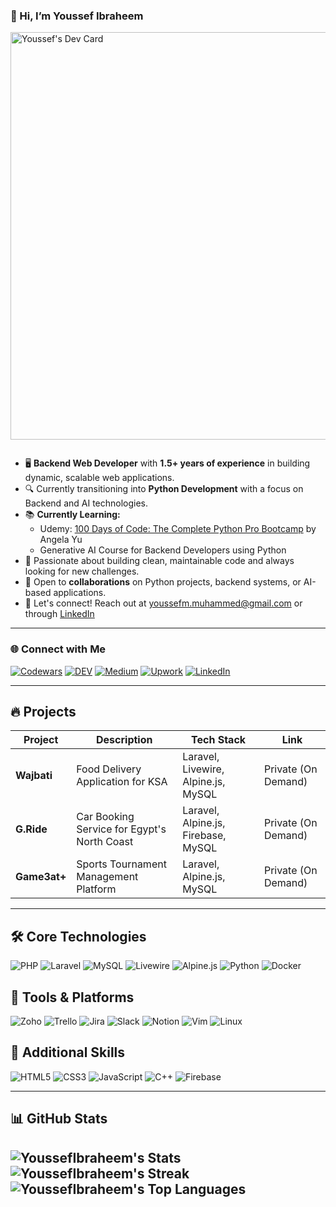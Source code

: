 



### 👋 Hi, I’m Youssef Ibraheem


<a href="https://app.daily.dev/joebawkins"><img src="https://api.daily.dev/devcards/v2/j3BvLmPqsGNicV221bcFv.png?type=wide&r=uqy" width="652" alt="Youssef's Dev Card"/></a>

<img href="https://www.codewars.com/users/YoussefIbraheem/badges/large">

- 🖥️ **Backend Web Developer** with **1.5+ years of experience** in building dynamic, scalable web applications.
- 🔍 Currently transitioning into **Python Development** with a focus on Backend and AI technologies.
- 📚 **Currently Learning:**
    - Udemy: [100 Days of Code: The Complete Python Pro Bootcamp](https://www.udemy.com/course/100-days-of-code/?couponCode=ST10MT30325G2) by Angela Yu
    - Generative AI Course for Backend Developers using Python
- 💪 Passionate about building clean, maintainable code and always looking for new challenges.
- 💼 Open to **collaborations** on Python projects, backend systems, or AI-based applications.
- 💬 Let's connect! Reach out at [youssefm.muhammed@gmail.com](mailto:youssefm.muhammed@gmail.com) or through [LinkedIn](https://www.linkedin.com/in/youssef-ibraheem/)

---

### 🌐 Connect with Me

[![Codewars](https://img.shields.io/badge/Codewars-B1361E?style=for-the-badge&logo=codewars&logoColor=white)](https://www.codewars.com/users/YoussefIbraheem)
[![DEV](https://img.shields.io/badge/DEV.to-0A0A0A?style=for-the-badge&logo=devdotto&logoColor=white)](https://dev.to/joe_996)
[![Medium](https://img.shields.io/badge/Medium-12100E?style=for-the-badge&logo=medium&logoColor=white)](https://medium.com/@youssefm.muhammed)
[![Upwork](https://img.shields.io/badge/Upwork-6FDA44?style=for-the-badge&logo=upwork&logoColor=white)](https://www.upwork.com/freelancers/~012b1840a0af210d2d?mp_source=share)
[![LinkedIn](https://img.shields.io/badge/LinkedIn-0077B5?style=for-the-badge&logo=linkedin&logoColor=white)](https://www.linkedin.com/in/youssef-ibraheem/)

---

## 🔥 Projects
| Project       | Description                     | Tech Stack               | Link                  |
|--------------|--------------------------------|--------------------------|-----------------------|
| **Wajbati**  | Food Delivery Application for KSA | Laravel, Livewire, Alpine.js, MySQL | Private (On Demand)   |
| **G.Ride**   | Car Booking Service for Egypt's North Coast | Laravel, Alpine.js, Firebase, MySQL | Private (On Demand)   |
| **Game3at+** | Sports Tournament Management Platform | Laravel, Alpine.js, MySQL | Private (On Demand)   |

---

## 🛠️ Core Technologies

![PHP](https://img.shields.io/badge/PHP-777BB4?style=for-the-badge&logo=php&logoColor=white)
![Laravel](https://img.shields.io/badge/Laravel-FF2D20?style=for-the-badge&logo=laravel&logoColor=white)
![MySQL](https://img.shields.io/badge/MySQL-4479A1?style=for-the-badge&logo=mysql&logoColor=white)
![Livewire](https://img.shields.io/badge/Livewire-4E56A6?style=for-the-badge&logo=livewire&logoColor=white)
![Alpine.js](https://img.shields.io/badge/Alpine.JS-8BC0D0?style=for-the-badge&logo=alpinedotjs&logoColor=white)
![Python](https://img.shields.io/badge/Python-3776AB?style=for-the-badge&logo=python&logoColor=white)
![Docker](https://img.shields.io/badge/Docker-2496ED?style=for-the-badge&logo=docker&logoColor=white)

## 🔧 Tools & Platforms

![Zoho](https://img.shields.io/badge/Zoho-EA2027?style=for-the-badge&logo=zoho&logoColor=white)
![Trello](https://img.shields.io/badge/Trello-0052CC?style=for-the-badge&logo=trello&logoColor=white)
![Jira](https://img.shields.io/badge/Jira-0052CC?style=for-the-badge&logo=jira&logoColor=white)
![Slack](https://img.shields.io/badge/Slack-4A154B?style=for-the-badge&logo=slack&logoColor=white)
![Notion](https://img.shields.io/badge/Notion-000000?style=for-the-badge&logo=notion&logoColor=white)
![Vim](https://img.shields.io/badge/Vim-019733?style=for-the-badge&logo=vim&logoColor=white)
![Linux](https://img.shields.io/badge/Linux-000000?style=for-the-badge&logo=linux&logoColor=white)

## 💪 Additional Skills

![HTML5](https://img.shields.io/badge/HTML5-E34F26?style=for-the-badge&logo=html5&logoColor=white)
![CSS3](https://img.shields.io/badge/CSS3-1572B6?style=for-the-badge&logo=css3&logoColor=white)
![JavaScript](https://img.shields.io/badge/JavaScript-F7DF1E?style=for-the-badge&logo=javascript&logoColor=black)
![C++](https://img.shields.io/badge/C%2B%2B-00599C?style=for-the-badge&logo=cplusplus&logoColor=white)
![Firebase](https://img.shields.io/badge/Firebase-FFCA28?style=for-the-badge&logo=firebase&logoColor=black)

---

## 📊 GitHub Stats

![YoussefIbraheem's Stats](https://github-readme-stats.vercel.app/api?username=YoussefIbraheem&theme=blueberry&show_icons=true&hide_border=true&count_private=true)
<br>
![YoussefIbraheem's Streak](https://github-readme-streak-stats.herokuapp.com/?user=YoussefIbraheem&theme=blueberry&hide_border=true)
<br>
![YoussefIbraheem's Top Languages](https://github-readme-stats.vercel.app/api/top-langs/?username=YoussefIbraheem&theme=blueberry&show_icons=true&hide_border=true&layout=compact)
---
